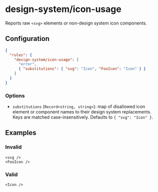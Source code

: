 # design-system/icon-usage

Reports raw `<svg>` elements or non-design system icon components.

## Configuration

```json
{
  "rules": {
    "design-system/icon-usage": [
      "error",
      { "substitutions": { "svg": "Icon", "FooIcon": "Icon" } }
    ]
  }
}
```

### Options

- `substitutions` (`Record<string, string>`): map of disallowed icon element or component names to their design system replacements. Keys are matched case-insensitively. Defaults to `{ "svg": "Icon" }`.

## Examples

### Invalid

```tsx
<svg />
<FooIcon />
```

### Valid

```tsx
<Icon />
```
